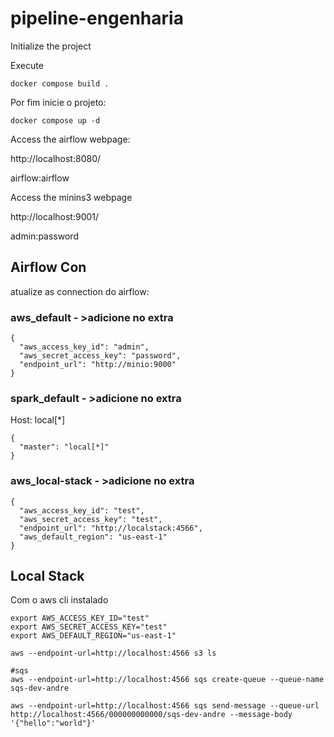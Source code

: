 # pipeline-engenharia


Initialize the project


Execute

```
docker compose build .
```

Por fim inicie o projeto:

```
docker compose up -d
```

Access the airflow webpage:

http://localhost:8080/

airflow:airflow

Access the minins3 webpage

http://localhost:9001/

admin:password

## Airflow Con

atualize as connection do airflow: 

### aws_default - >adicione no extra

```
{
  "aws_access_key_id": "admin",
  "aws_secret_access_key": "password",
  "endpoint_url": "http://minio:9000"
}
```
### spark_default - >adicione no extra
Host: local[*]
```
{
  "master": "local[*]"
}
```
### aws_local-stack - >adicione no extra
```
{
  "aws_access_key_id": "test",
  "aws_secret_access_key": "test",
  "endpoint_url": "http://localstack:4566",
  "aws_default_region": "us-east-1"
}
```
## Local Stack

Com o aws cli instalado

```
export AWS_ACCESS_KEY_ID="test"
export AWS_SECRET_ACCESS_KEY="test"
export AWS_DEFAULT_REGION="us-east-1"

aws --endpoint-url=http://localhost:4566 s3 ls

#sqs
aws --endpoint-url=http://localhost:4566 sqs create-queue --queue-name sqs-dev-andre

aws --endpoint-url=http://localhost:4566 sqs send-message --queue-url http://localhost:4566/000000000000/sqs-dev-andre --message-body '{"hello":"world"}'

```